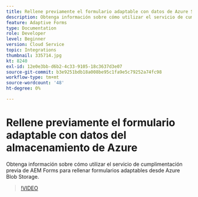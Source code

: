 ```yaml
---
title: Rellene previamente el formulario adaptable con datos de Azure Storage
description: Obtenga información sobre cómo utilizar el servicio de cumplimentación previa de AEM Forms para rellenar formularios adaptables desde Azure Blob Storage.
feature: Adaptive Forms
type: Documentation
role: Developer
level: Beginner
version: Cloud Service
topic: Integrations
thumbnail: 335714.jpg
kt: 8240
exl-id: 12e0e3bb-d6b2-4c33-9105-18c3637d3e07
source-git-commit: b3e9251bdb18a008be95c1fa9e5c79252a74fc98
workflow-type: tm+mt
source-wordcount: '48'
ht-degree: 0%

---
```


# Rellene previamente el formulario adaptable con datos del almacenamiento de Azure

Obtenga información sobre cómo utilizar el servicio de cumplimentación previa de AEM Forms para rellenar formularios adaptables desde Azure Blob Storage.

>[!VIDEO](https://video.tv.adobe.com/v/335714?quality=12&learn=on)
